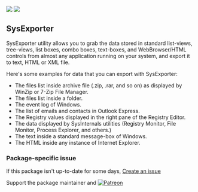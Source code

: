 [![](https://img.shields.io/chocolatey/v/sysexp?color=green&label=sysexp)](https://chocolatey.org/packages/sysexp) [![](https://img.shields.io/chocolatey/dt/sysexp)](https://chocolatey.org/packages/sysexp)

## SysExporter

SysExporter utility allows you to grab the data stored in standard list-views, tree-views, list boxes, combo boxes, text-boxes, and WebBrowser/HTML controls from almost any application running on your system, and export it to text, HTML or XML file.

Here's some examples for data that you can export with SysExporter:

* The files list inside archive file (.zip, .rar, and so on) as displayed by WinZip or 7-Zip File Manager. 
* The files list inside a folder.
* The event log of Windows.
* The list of emails and contacts in Outlook Express. 
* The Registry values displayed in the right pane of the Registry Editor.
* The data displayed by SysInternals utilities (Registry Monitor, File Monitor, Process Explorer, and others.) 
* The text inside a standard message-box of Windows.
* The HTML inside any instance of Internet Explorer.

### Package-specific issue
If this package isn't up-to-date for some days, [Create an issue](https://github.com/tunisiano187/Chocolatey-packages/issues/new/choose)

Support the package maintainer and [![Patreon](https://cdn.jsdelivr.net/gh/tunisiano187/Chocolatey-packages@d15c4e19c709e7148588d4523ffc6dd3cd3c7e5e/icons/patreon.png)](https://www.patreon.com/bePatron?u=39585820)
